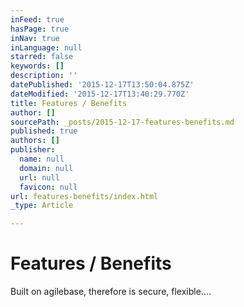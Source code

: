 ```yaml
---
inFeed: true
hasPage: true
inNav: true
inLanguage: null
starred: false
keywords: []
description: ''
datePublished: '2015-12-17T13:50:04.875Z'
dateModified: '2015-12-17T13:40:29.770Z'
title: Features / Benefits
author: []
sourcePath: _posts/2015-12-17-features-benefits.md
published: true
authors: []
publisher:
  name: null
  domain: null
  url: null
  favicon: null
url: features-benefits/index.html
_type: Article

---
```

# Features / Benefits

Built on agilebase, therefore is secure, flexible....